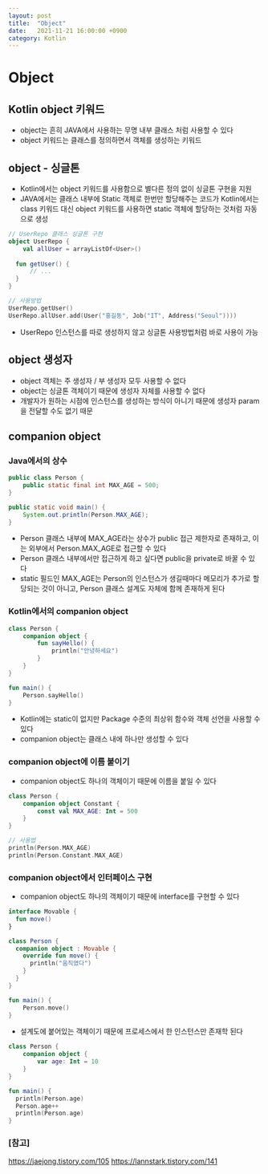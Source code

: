 ```yaml
---
layout: post
title:  "Object"
date:   2021-11-21 16:00:00 +0900
category: Kotlin
---
```

# Object

## Kotlin object 키워드

- object는 흔히 JAVA에서 사용하는 무명 내부 클래스 처럼 사용할 수 있다
- object 키워드는 클래스를 정의하면서 객체를 생성하는 키워드

## object - 싱글톤

- Kotlin에서는 object 키워드를 사용함으로 별다른 정의 없이 싱글톤 구현을 지원
- JAVA에서는 클래스 내부에 Static 객체로 한번만 할당해주는 코드가 Kotlin에서는
  class 키워드 대신 object 키워드를 사용하면 static 객체에 할당하는 것처럼
  자동으로 생성
  
```kotlin
// UserRepo 클래스 싱글톤 구현
object UserRepo {
    val allUser = arrayListOf<User>()
  
  fun getUser() {
      // ...
  }
}

// 사용방법
UserRepo.getUser()
UserRepo.allUser.add(User("홍길동", Job("IT", Address("Seoul"))))
```

- UserRepo 인스턴스를 따로 생성하지 않고 싱글톤 사용방법처럼 바로 사용이 가능

## object 생성자

- object 객체는 주 생성자 / 부 생성자 모두 사용할 수 없다
- object는 싱글톤 객체이기 때문에 생성자 자체를 사용할 수 없다
- 개발자가 원하는 시점에 인스턴스를 생성하는 방식이 아니기 때문에 생성자 param을 전달할 수도 없기 때문

## companion object

### Java에서의 상수

```java
public class Person {
    public static final int MAX_AGE = 500;
}

public static void main() {
    System.out.println(Person.MAX_AGE);
}
```

- Person 클래스 내부에 MAX_AGE라는 상수가 public 접근 제한자로 존재하고,
  이는 외부에서 Person.MAX_AGE로 접근할 수 있다
- Person 클래스 내부에서만 접근하게 하고 싶다면 public을 private로 바꿀 수 있다
- static 필드인 MAX_AGE는 Person의 인스턴스가 생길때마다 메모리가 추가로 할당되는
  것이 아니고, Person 클래스 설계도 자체에 함께 존재하게 된다
  
### Kotlin에서의 companion object

```kotlin
class Person {
    companion object {
        fun sayHello() {
            println("안녕하세요")
        }
    }
}

fun main() {
    Person.sayHello()
}
```

- Kotlin에는 static이 없지만 Package 수준의 최상위 함수와 객체 선언을 사용할 수 있다
- companion object는 클래스 내에 하나만 생성할 수 있다

### companion object에 이름 붙이기

- companion object도 하나의 객체이기 때문에 이름을 붙일 수 있다

```kotlin
class Person {
    companion object Constant {
        const val MAX_AGE: Int = 500
    }
}

// 사용법
println(Person.MAX_AGE)
println(Person.Constant.MAX_AGE)
```

### companion object에서 인터페이스 구현

- companion object도 하나의 객체이기 때문에 interface를 구현할 수 있다

```kotlin
interface Movable {
  fun move()
}

class Person {
  companion object : Movable {
    override fun move() {
      println("움직였다")
    }
  }
}

fun main() {
    Person.move()
}
```

- 설계도에 붙어있는 객체이기 때문에 프로세스에서 한 인스턴스만 존재학 된다

```kotlin
class Person {
    companion object {
        var age: Int = 10
    }
}

fun main() {
  println(Person.age)
  Person.age++
  println(Person.age)
}
```

### [참고]
<https://jaejong.tistory.com/105>
<https://lannstark.tistory.com/141>